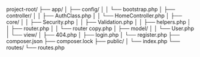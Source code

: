 project-root/
├── app/
│   ├── config/
│   │   └── bootstrap.php
│   ├── controller/
│   │   ├── AuthClass.php
│   │   └── HomeController.php
│   ├── core/
│   │   ├── Security.php
│   │   ├── Validation.php
│   │   ├── helpers.php
│   │   ├── router.php
│   │   └── router copy.php
│   ├── model/
│   │   └── User.php
│   └── view/
│       ├── 404.php
│       ├── login.php
│       └── register.php
├── composer.json
├── composer.lock
├── public/
│   └── index.php
└── routes/
    └── routes.php